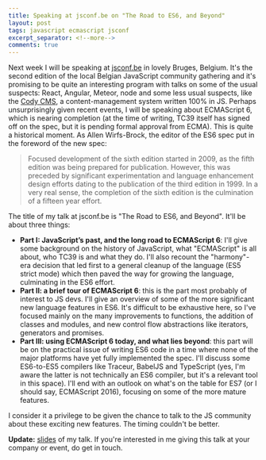 ```yaml
---
title: Speaking at jsconf.be on "The Road to ES6, and Beyond"
layout: post
tags: javascript ecmascript jsconf
excerpt_separator: <!--more-->
comments: true
---
```

Next week I will be speaking at [jsconf.be](http://jsconf.be) in lovely Bruges, Belgium. It's the second edition of the local Belgian JavaScript community gathering and it's promising to be quite an interesting program with talks on some of the usual suspects: React, Angular, Meteor, node and some less usual suspects, like the [Cody CMS](http://www.cody-cms.org/en/), a content-management system written 100% in JS. Perhaps unsurprisingly given recent events, I will be speaking about ECMAScript 6, which is nearing completion (at the time of writing, TC39 itself has signed off on the spec, but it is pending formal approval from ECMA). This is quite a historical moment. As Allen Wirfs-Brock, the editor of the ES6 spec put in the foreword of the new spec:

<!--more-->

> Focused development of the sixth edition started in 2009, as the fifth edition was being prepared for publication. However, this was preceded by significant experimentation and language enhancement design efforts dating to the publication of the third edition in 1999. In a very real sense, the completion of the sixth edition is the culmination of a fifteen year effort.

The title of my talk at jsconf.be is "The Road to ES6, and Beyond". It'll be about three things:

*   __Part I: JavaScript’s past, and the long road to ECMAScript 6__: I'll give some background on the history of JavaScript, what "ECMAScript" is all about, who TC39 is and what they do. I'll also recount the "harmony"-era decision that led first to a general cleanup of the language (ES5 strict mode) which then paved the way for growing the language, culminating in the ES6 effort.
*   __Part II: a brief tour of ECMAScript 6__: this is the part most probably of interest to JS devs. I'll give an overview of some of the more significant new language features in ES6\. It's difficult to be exhaustive here, so I've focused mainly on the many improvements to functions, the addition of classes and modules, and new control flow abstractions like iterators, generators and promises.
*   __Part III: using ECMAScript 6 today, and what lies beyond__: this part will be on the practical issue of writing ES6 code in a time where none of the major platforms have yet fully implemented the spec. I'll discuss some ES6-to-ES5 compilers like Traceur, BabelJS and TypeScript (yes, I'm aware the latter is not technically an ES6 compiler, but it's a relevant tool in this space). I'll end with an outlook on what's on the table for ES7 (or I should say, ECMAScript 2016), focusing on some of the more mature features.

I consider it a privilege to be given the chance to talk to the JS community about these exciting new features. The timing couldn't be better.

**Update:** [slides](http://soft.vub.ac.be/~tvcutsem/invokedynamic/presentations/es6_jsconf_2015.pdf) of my talk. If you're interested in me giving this talk at your company or event, do get in touch.